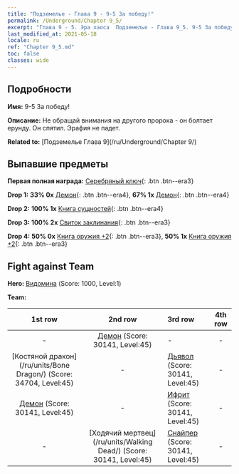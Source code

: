 ```yaml
---
title: "Подземелье - Глава 9 - 9-5 За победу!"
permalink: /Underground/Chapter 9_5/
excerpt: "Глава 9 - 5. Эра хаоса  Подземелье - Глава 9_5. 9-5 За победу!"
last_modified_at: 2021-05-18
locale: ru
ref: "Chapter 9_5.md"
toc: false
classes: wide
---
```


## Подробности

 **Имя:** 9-5 За победу!

 **Описание:** Не обращай внимания на другого пророка - он болтает ерунду. Он спятил. Эрафия не падет.

 **Related to:** [Подземелье Глава 9](/ru/Underground/Chapter 9/)

## Выпавшие предметы

 **Первая полная награда:** [Серебряный ключ](/ItemsRU/con_693/){: .btn .btn--era3}

 **Drop 1:** **33% 0x** [Демон](/ItemsRU/unt_229/){: .btn .btn--era4}, **67% 1x** [Демон](/ItemsRU/unt_229/){: .btn .btn--era4}

 **Drop 2:** **100% 1x** [Книга сущностей](/ItemsRU/mat_39/){: .btn .btn--era4}

 **Drop 3:** **100% 2x** [Свиток заклинания](/ItemsRU/con_694/){: .btn .btn--era3}

 **Drop 4:** **50% 0x** [Книга оружия +2](/ItemsRU/mat_32/){: .btn .btn--era3}, **50% 1x** [Книга оружия +2](/ItemsRU/mat_32/){: .btn .btn--era3}


## Fight against Team
 **Hero:** [Видомина](/ru/heroes/Vidomina/) (Score: 1000, Level:1)

 **Team:**


  | 1st row | 2nd row | 3rd row | 4th row |
  |:----:|:----:|:----|:----:|
  | - | [Демон](/ru/units/Demon/) (Score: 30141, Level:45)  | - | - |
  | [Костяной дракон](/ru/units/Bone Dragon/) (Score: 34704, Level:45)  | - | [Дьявол](/ru/units/Devil/) (Score: 30141, Level:45)  | - |
  | [Демон](/ru/units/Demon/) (Score: 30141, Level:45)  | - | [Ифрит](/ru/units/Efreeti/) (Score: 30141, Level:45)  | - |
  | - | [Ходячий мертвец](/ru/units/Walking Dead/) (Score: 30141, Level:45)  | [Снайпер](/ru/units/Sharpshooter/) (Score: 30141, Level:45)  | - |


